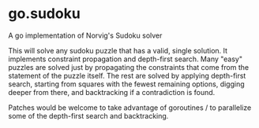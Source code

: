 go.sudoku
=========

A go implementation of Norvig's Sudoku solver

This will solve any sudoku puzzle that has a valid, single solution. It implements constraint propagation and 
depth-first search. Many "easy" puzzles are solved just by propagating the constraints that come from the 
statement of the puzzle itself. The rest are solved by applying depth-first search, starting from squares with 
the fewest remaining options, digging deeper from there, and backtracking if a contradiction is found.

Patches would be welcome to take advantage of goroutines / to parallelize some of the depth-first search 
and backtracking.
